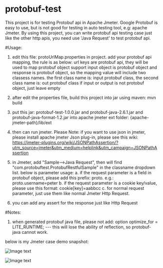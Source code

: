 # protobuf-test
This project is for testing Protobuf api in Apache Jmeter. Google Protobuf is easy to use, but is not good for testing in auto testing tool, e.g: apache Jmeter.
By using this project, you can write protobuf api testing case just like the other http apis, you need use 'Java Request' to test protobuf api.

#Usage:

1. edit this file: protoUrlMap.properties in project. add your protobuf api mapping, the rule is as below:
   url keys are protobuf api, they will be used to map protobuf object
   support input object is protobuf object and response is protobuf object, so the mapping value will include two classess names.
   the first class name is: input protobuf class, the second class name is: out protobuf class
   if input or output is not protobuf object, just leave empty

2. after edit the properties file, build this project into jar using maven:  mvn build
3. put this jar: protobuf-test-1.0.0.jar and protobuf-java-2.6.1.jar and protobuf-java-format-1.2.jar into apache jmeter ext folder: 
   {apache-jmeter-path}/lib/ext
4. then can run jmeter. 
   Please Note: if you want to use json in jmeter, please install apache jmeter Json plug-in, please see this  wiki: https://jmeter-plugins.org/wiki/JSONPathAssertion/?utm_source=jmeter&utm_medium=helplink&utm_campaign=JSONPathAssertion
5. in Jmeter, add "Sample-->Java Request", then will find "com.protobuftest.ProtobufRestfulSample" in the classname dropdown list.
   below is parameter usage:
   a. if the request parameter is a field in protobuf object, please add this prefix: proto.     e.g.: proto.username=peter
   b. if the request parameter is a cookie key/value, please use this format: cookie[key]=aabbcc
   c. for normal request parameter, just use them like normal Jmeter Http Request.
6. you can add any assert for the response just like Http Request

#Notes:

1. when generated protobuf java file, please not add: option optimize_for = LITE_RUNTIME;  --- this will lose the ability of reflection, so protobuf-java cannot work.


below is my Jmeter case demo snapshot:

![Image text](https://user-images.githubusercontent.com/3772321/34385228-338aafb6-eb5c-11e7-8fd9-f88a5d22e9fe.png)

![Image text](https://user-images.githubusercontent.com/3772321/34385229-33c3a0e6-eb5c-11e7-835e-dd790d816cf2.png)
